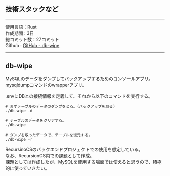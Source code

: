 
## 技術スタックなど  

---  

使用言語：Rust  
作成期間 : 3日  
総コミット数：27コミット  
Github : [GitHub - db-wipe](https://github.com/kip2/db-wipe)  

---  

## db-wipe  

MySQLのデータをダンプしてバックアップするためのコンソールアプリ。  
mysqldumpコマンドのwrapperアプリ。  

.envにDBとの接続情報を定義して、それから以下のコマンドを実行する。  

```shell  
# まずテーブルのデータのダンプをとる。（バックアップを取る)  
./db-wipe -d  

# テーブルのデータをクリアする。  
./db-wipe  

# ダンプを取ったデータで、テーブルを復元する。  
./db-wipe -r  
```  

RecursinoCSのバックエンドプロジェクトでの使用を想定している。  
なお、RecursionCS内での課題として作成。  
課題としては作成したが、MySQLを使用する場面では使えると思うので、積極的に使っていきたい。  

